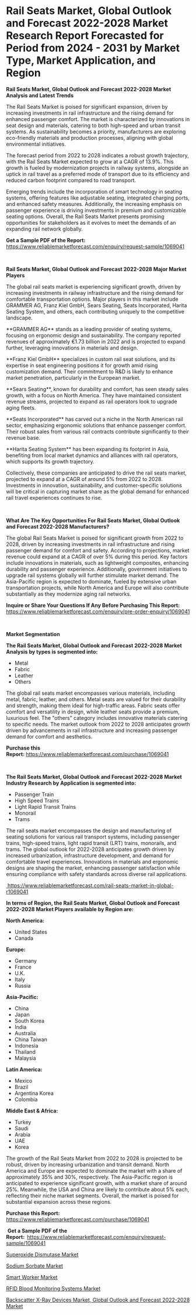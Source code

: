 <p><h1>Rail Seats Market, Global Outlook and Forecast 2022-2028 Market Research Report Forecasted for Period from 2024 -  2031 by Market Type, Market Application, and Region</h1></p><p><strong>Rail Seats Market, Global Outlook and Forecast 2022-2028 Market Analysis and Latest Trends</strong></p>
<p><p>The Rail Seats Market is poised for significant expansion, driven by increasing investments in rail infrastructure and the rising demand for enhanced passenger comfort. The market is characterized by innovations in seat design and materials, catering to both high-speed and urban transit systems. As sustainability becomes a priority, manufacturers are exploring eco-friendly materials and production processes, aligning with global environmental initiatives.</p><p>The forecast period from 2022 to 2028 indicates a robust growth trajectory, with the Rail Seats Market expected to grow at a CAGR of 13.9%. This growth is fueled by modernization projects in railway systems, alongside an uptick in rail travel as a preferred mode of transport due to its efficiency and reduced carbon footprint compared to road transport.</p><p>Emerging trends include the incorporation of smart technology in seating systems, offering features like adjustable seating, integrated charging ports, and enhanced safety measures. Additionally, the increasing emphasis on passenger experience is driving investments in premium and customizable seating options. Overall, the Rail Seats Market presents promising opportunities for stakeholders as it evolves to meet the demands of an expanding rail network globally.</p></p>
<p><strong>Get a Sample PDF of the Report:&nbsp;</strong> <a href="https://www.reliablemarketforecast.com/enquiry/request-sample/1069041">https://www.reliablemarketforecast.com/enquiry/request-sample/1069041</a></p>
<p>&nbsp;</p>
<p><strong>Rail Seats Market, Global Outlook and Forecast 2022-2028 Major Market Players</strong></p>
<p><p>The global rail seats market is experiencing significant growth, driven by increasing investments in railway infrastructure and the rising demand for comfortable transportation options. Major players in this market include GRAMMER AG, Franz Kiel GmbH, Sears Seating, Seats Incorporated, Harita Seating System, and others, each contributing uniquely to the competitive landscape.</p><p>**GRAMMER AG** stands as a leading provider of seating systems, focusing on ergonomic design and sustainability. The company reported revenues of approximately €1.73 billion in 2022 and is projected to expand further, leveraging innovations in materials and design.</p><p>**Franz Kiel GmbH** specializes in custom rail seat solutions, and its expertise in seat engineering positions it for growth amid rising customization demand. Their commitment to R&D is likely to enhance market penetration, particularly in the European market.</p><p>**Sears Seating**, known for durability and comfort, has seen steady sales growth, with a focus on North America. They have maintained consistent revenue streams, projected to expand as rail operators look to upgrade aging fleets.</p><p>**Seats Incorporated** has carved out a niche in the North American rail sector, emphasizing ergonomic solutions that enhance passenger comfort. Their robust sales from various rail contracts contribute significantly to their revenue base.</p><p>**Harita Seating System** has been expanding its footprint in Asia, benefiting from local market dynamics and alliances with rail operators, which supports its growth trajectory.</p><p>Collectively, these companies are anticipated to drive the rail seats market, projected to expand at a CAGR of around 5% from 2022 to 2028. Investments in innovation, sustainability, and customer-specific solutions will be critical in capturing market share as the global demand for enhanced rail travel experiences continues to rise.</p></p>
<p>&nbsp;</p>
<p><strong>What Are The Key Opportunities For Rail Seats Market, Global Outlook and Forecast 2022-2028 Manufacturers?</strong></p>
<p><p>The global Rail Seats Market is poised for significant growth from 2022 to 2028, driven by increasing investments in rail infrastructure and rising passenger demand for comfort and safety. According to projections, market revenue could expand at a CAGR of over 5% during this period. Key factors include innovations in materials, such as lightweight composites, enhancing durability and passenger experience. Additionally, government initiatives to upgrade rail systems globally will further stimulate market demand. The Asia-Pacific region is expected to dominate, fueled by extensive urban transportation projects, while North America and Europe will also contribute substantially as they modernize aging rail networks.</p></p>
<p><strong>Inquire or Share Your Questions If Any Before Purchasing This Report:</strong> <a href="https://www.reliablemarketforecast.com/enquiry/pre-order-enquiry/1069041">https://www.reliablemarketforecast.com/enquiry/pre-order-enquiry/1069041</a></p>
<p>&nbsp;</p>
<p><strong>Market Segmentation</strong></p>
<p><strong>The Rail Seats Market, Global Outlook and Forecast 2022-2028 Market Analysis by types is segmented into:</strong></p>
<p><ul><li>Metal</li><li>Fabric</li><li>Leather</li><li>Others</li></ul></p>
<p><p>The global rail seats market encompasses various materials, including metal, fabric, leather, and others. Metal seats are valued for their durability and strength, making them ideal for high-traffic areas. Fabric seats offer comfort and versatility in design, while leather seats provide a premium, luxurious feel. The "others" category includes innovative materials catering to specific needs. The market outlook from 2022 to 2028 anticipates growth driven by advancements in rail infrastructure and increasing passenger demand for comfort and aesthetics.</p></p>
<p><strong>Purchase this Report:&nbsp;</strong><a href="https://www.reliablemarketforecast.com/purchase/1069041">https://www.reliablemarketforecast.com/purchase/1069041</a></p>
<p>&nbsp;</p>
<p><strong>The Rail Seats Market, Global Outlook and Forecast 2022-2028 Market Industry Research by Application is segmented into:</strong></p>
<p><ul><li>Passenger Train</li><li>High Speed Trains</li><li>Light Rapid Transit Trains</li><li>Monorail</li><li>Trams</li></ul></p>
<p><p>The rail seats market encompasses the design and manufacturing of seating solutions for various rail transport systems, including passenger trains, high-speed trains, light rapid transit (LRT) trains, monorails, and trams. The global outlook for 2022-2028 anticipates growth driven by increased urbanization, infrastructure development, and demand for comfortable travel experiences. Innovations in materials and ergonomic designs are shaping the market, enhancing passenger satisfaction while ensuring compliance with safety standards across diverse rail applications.</p></p>
<p><a href="https://www.reliablemarketforecast.com/rail-seats-market-in-global-r1069041">&nbsp;https://www.reliablemarketforecast.com/rail-seats-market-in-global-r1069041</a></p>
<p><strong>In terms of Region, the Rail Seats Market, Global Outlook and Forecast 2022-2028 Market Players available by Region are:</strong></p>
<p>
    <p> <strong> North America: </strong>
        <ul>
            <li>United States</li>
            <li>Canada</li>
        </ul>
        </p> 
    <p> <strong> Europe: </strong>
        <ul>
            <li>Germany</li>
            <li>France</li>
            <li>U.K.</li>
            <li>Italy</li>
            <li>Russia</li>
        </ul>
        </p> 
    <p> <strong> Asia-Pacific: </strong>
        <ul>
            <li>China</li>
            <li>Japan</li>
            <li>South Korea</li>
            <li>India</li>
            <li>Australia</li>
            <li>China Taiwan</li>
            <li>Indonesia</li>
            <li>Thailand</li>
            <li>Malaysia</li>
        </ul>
        </p> 
    <p> <strong> Latin America: </strong>
        <ul>
            <li>Mexico</li>
            <li>Brazil</li>
            <li>Argentina Korea</li>
            <li>Colombia</li>
        </ul>
        </p> 
    <p> <strong> Middle East & Africa: </strong>
        <ul>
            <li>Turkey</li>
            <li>Saudi</li>
            <li>Arabia</li>
            <li>UAE</li>
            <li>Korea</li>
        </ul>
    </p>
    </p>
<p><p>The growth of the Rail Seats Market from 2022 to 2028 is projected to be robust, driven by increasing urbanization and transit demand. North America and Europe are expected to dominate the market with a share of approximately 35% and 30%, respectively. The Asia-Pacific region is anticipated to experience significant growth, with a market share of around 25%. Meanwhile, the USA and China are likely to contribute about 5% each, reflecting their niche market segments. Overall, the market is poised for substantial expansion across these regions.</p></p>
<p><strong>Purchase this Report: </strong><a href="https://www.reliablemarketforecast.com/purchase/1069041">https://www.reliablemarketforecast.com/purchase/1069041</a></p>
<p>&nbsp;<strong>Get a Sample PDF of the Report:&nbsp;&nbsp;</strong><a href="https://www.reliablemarketforecast.com/enquiry/request-sample/1069041">https://www.reliablemarketforecast.com/enquiry/request-sample/1069041</a></p>
<p><strong></strong></p>
<p><p><a href="https://medium.com/@veroniceroa846/the-global-superoxide-dismutase-market-is-a-dynamic-and-growing-industry-72ad9e2e5c8f">Superoxide Dismutase Market</a></p><p><a href="https://issuu.com/reportprime-2/docs/sodium-sorbate-market-size-2030.ppt_bebe1efa2a30c8">Sodium Sorbate Market</a></p><p><a href="https://www.linkedin.com/pulse/market-forecasting-change-global-smart-worker-dynamics-future-ya2we?trackingId=zEVLg2aLQd2c08kPTd8S4g%3D%3D">Smart Worker Market</a></p><p><a href="https://www.linkedin.com/pulse/rfid-blood-monitoring-systems-market-industry-landscape-x3c1e?trackingId=duRTj58pTtWgR1Q%2Fr3Uj8w%3D%3D">RFID Blood Monitoring Systems Market</a></p><p><a href="https://github.com/FassouRP/Market-Research-Report-List-6/blob/main/backscatter-x-ray-devices-market-global-outlook-and-forecast-2022-2028-market.md">Backscatter X-Ray Devices Market, Global Outlook and Forecast 2022-2028 Market</a></p></p>